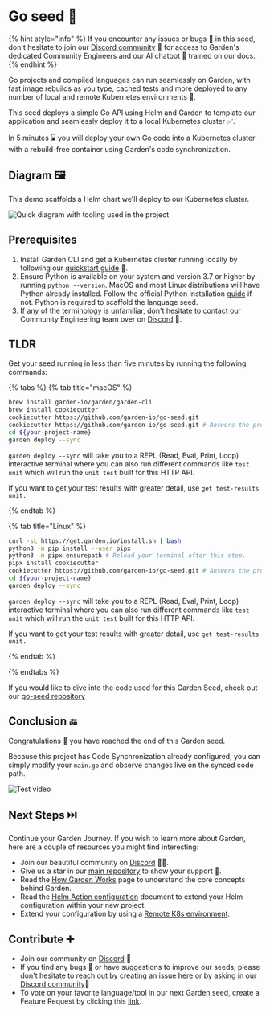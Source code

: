 # Go seed 🌸

{% hint style="info" %}
If you encounter any issues or bugs 🐛 in this seed, don't hesitate to join our [Discord community](https://go.garden.io/discord) 🌸 for access to Garden's dedicated Community Engineers and our AI chatbot 🤖  trained on our docs.
{% endhint %}

Go projects and compiled languages can run seamlessly on Garden, with fast image rebuilds as you type, cached tests and more deployed to any number of local and remote Kubernetes environments 🍃.

This seed deploys a simple Go API using Helm and Garden to template our application and seamlessly deploy it to a local Kubernetes cluster ✅.

In 5 minutes ⌛ you will deploy your own Go code into a Kubernetes cluster with a rebuild-free container using Garden's code synchronization.


## Diagram 🖼️

This demo scaffolds a Helm chart we'll deploy to our Kubernetes cluster.

![Quick diagram with tooling used in the project](https://ce-content.s3.fr-par.scw.cloud/golang-garden-recipe.png)

## Prerequisites

1. Install Garden CLI and get a Kubernetes cluster running locally by following our [quickstart guide](https://docs.garden.io/basics/quickstart) 🔎.
2. Ensure Python is available on your system and version 3.7 or higher by running `python --version`. MacOS and most Linux distributions will have Python already installed. Follow the official Python installation [guide](https://docs.python-guide.org/starting/installation/#installation-guides) if not. Python is required to scaffold the language seed.
3. If  any of the terminology is unfamiliar, don't hesitate to contact our Community Engineering team over on [Discord](https://go.garden.io/discord) 💭.

## TLDR

Get your seed running in less than five minutes by running the following commands:

{% tabs %}
{% tab title="macOS" %}

````bash
brew install garden-io/garden/garden-cli
brew install cookiecutter
cookiecutter https://github.com/garden-io/go-seed.git
cookiecutter https://github.com/garden-io/go-seed.git # Answers the prompts to get your brand new repository
cd ${your-project-name}
garden deploy --sync
````

`garden deploy --sync` will take you to a REPL (Read, Eval, Print, Loop) interactive terminal where you can also run different commands like `test unit` which will run the `unit test` built for this HTTP API.

If you want to get your test results with greater detail, use `get test-results unit.`

{% endtab %}

{% tab title="Linux" %}

```sh
curl -sL https://get.garden.io/install.sh | bash
python3 -m pip install --user pipx
python3 -m pipx ensurepath # Reload your terminal after this step.
pipx install cookiecutter
cookiecutter https://github.com/garden-io/go-seed.git # Answers the prompts to get your brand new repository
cd ${your-project-name}
garden deploy --sync
```

`garden deploy --sync` will take you to a REPL (Read, Eval, Print, Loop) interactive terminal where you can also run different commands like `test unit` which will run the `unit test` built for this HTTP API.

If you want to get your test results with greater detail, use `get test-results unit.`

{% endtab %}

{% endtabs %}

If you would like to dive into the code used for this Garden Seed, check out our [go-seed repository](https://github.com/garden-io/go-seed/blob/main/README.md)

## Conclusion 🔚

Congratulations 🎉 you have reached the end of this Garden seed.

Because this project has Code Synchronization already configured, you can simply modify your `main.go` and observe changes live on the synced code path.

![Test video](https://ce-content.s3.fr-par.scw.cloud/garden-go-seed.gif)

## Next Steps ⏭️

Continue your Garden Journey. If you wish to learn more about Garden, here are a couple of resources you might find interesting:

- Join our beautiful community on [Discord](https://go.garden.io/discord) 👋🏻.
- Give us a star in our [main repository](https://github.com/garden-io/garden) to show your support 💚.
- Read the [How Garden Works](https://docs.garden.io/basics/how-garden-works) page to understand the core concepts behind Garden.
- Read the [Helm Action configuration](https://docs.garden.io/reference/action-types/deploy/helm) document to extend your Helm configuration within your new project.
- Extend your configuration by using a [Remote K8s environment](https://docs.garden.io/kubernetes-plugins/remote-k8s).

## Contribute ➕

- Join our community on [Discord](https://go.garden.io/discord) 🎉
- If you find any bugs 🐛 or have suggestions to improve our seeds, please don't hesitate to reach out by creating an [issue here](https://github.com/garden-io/garden/issues/new?assignees=&labels=&projects=&template=BUG_REPORT.md&title=) or by asking in our [Discord community](https://go.garden.io/discord)🌸
- To vote on your favorite language/tool in our next Garden seed, create a Feature Request by clicking this [link](https://github.com/garden-io/garden/issues/new?assignees=&labels=feature+request&projects=&template=FEATURE_REQUEST.md&title=%5BFEATURE%5D%3A+).